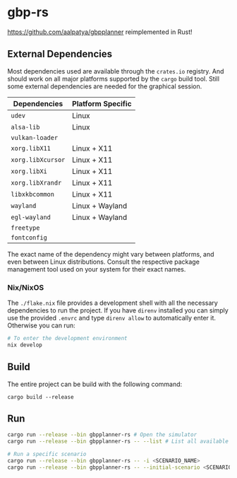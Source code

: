 # gbp-rs
https://github.com/aalpatya/gbpplanner reimplemented in Rust!


## External Dependencies

Most dependencies used are available through the `crates.io` registry. And should work on all major platforms supported by the `cargo` build tool. Still some external dependencies are needed for the graphical session.

| Dependencies | Platform Specific |
|--------------|----------|
| `udev` | Linux |
| `alsa-lib` | Linux |
| `vulkan-loader` |  |
| `xorg.libX11` | Linux + X11 |
| `xorg.libXcursor` | Linux + X11 |
| `xorg.libXi` | Linux + X11 |
| `xorg.libXrandr` | Linux + X11 |
| `libxkbcommon` | Linux + X11 |
| `wayland` | Linux + Wayland |
| `egl-wayland` | Linux + Wayland |
| `freetype` | |
| `fontconfig` |  |

The exact name of the dependency might vary between platforms, and even between Linux distributions. Consult the respective package management tool used on your system for their exact names.


### Nix/NixOS

The `./flake.nix` file provides a development shell with all the necessary dependencies to run the project. If you have `direnv` installed you can simply use the provided `.envrc` and type `direnv allow` to automatically enter it. Otherwise you can run:

```sh
# To enter the development environment
nix develop
```

## Build

The entire project can be build with the following command:

```
cargo build --release
```

## Run


```sh
cargo run --release --bin gbpplanner-rs # Open the simulator
cargo run --release --bin gbpplanner-rs -- --list # List all available scenarios

# Run a specific scenario
cargo run --release --bin gbpplanner-rs -- -i <SCENARIO_NAME>
cargo run --release --bin gbpplanner-rs -- --initial-scenario <SCENARIO_NAME>
```
